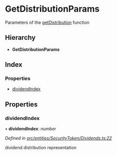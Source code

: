 # GetDistributionParams

Parameters of the [getDistribution](../classes/_entities_securitytoken_dividends_.dividends.md#getdistribution) function

## Hierarchy

* **GetDistributionParams**

## Index

### Properties

* [dividendIndex](_entities_securitytoken_dividends_.getdistributionparams.md#dividendindex)

## Properties

### dividendIndex

• **dividendIndex**: _number_

_Defined in_ [_src/entities/SecurityToken/Dividends.ts:22_](https://github.com/PolymathNetwork/polymath-sdk/blob/550676f/src/entities/SecurityToken/Dividends.ts#L22)

dividend distribution representation

